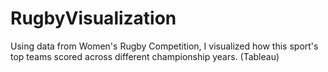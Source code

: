 # RugbyVisualization
Using data from Women's Rugby Competition, I visualized how this sport's top teams scored across different championship years. (Tableau)
